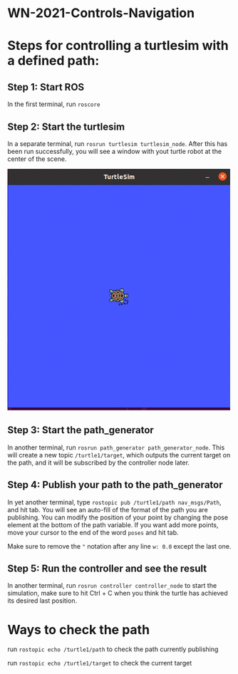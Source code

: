 # WN-2021-Controls-Navigation

# Steps for controlling a turtlesim with a defined path:

## Step 1: Start ROS
In the first terminal, run `roscore`

## Step 2: Start the turtlesim
In a separate terminal, run `rosrun turtlesim turtlesim_node`. After this has been run successfully, you will see a window with yout turtle robot at the center of the scene.

![Alt text](/Turtle.png?raw=true "Optional Title")

## Step 3: Start the path_generator
In another terminal, run `rosrun path_generator path_generator_node`. This will create a new topic `/turtle1/target`, which outputs the current target on the path, and it will be subscribed by the controller node later.

## Step 4: Publish your path to the path_generator
In yet another terminal, type `rostopic pub /turtle1/path nav_msgs/Path`, and hit tab. You will see an auto-fill of the format of the path you are publishing. You can modify the position of your point by changing the pose element at the bottom of the path variable. If you want add more points, move your cursor to the end of the word `poses` and hit tab. 

Make sure to remove the `"` notation after any line `w: 0.0` except the last one.

## Step 5: Run the controller and see the result
In another terminal, run `rosrun controller controller_node` to start the simulation, make sure to hit Ctrl + C when you think the turtle has achieved its desired last position. 

# Ways to check the path

run `rostopic echo /turtle1/path` to check the path currently publishing

run `rostopic echo /turtle1/target` to check the current target
